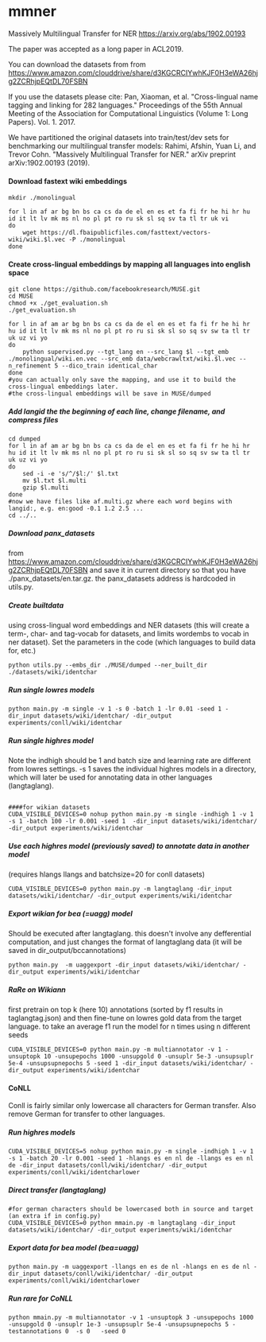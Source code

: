 # mmner

Massively Multilingual Transfer for NER https://arxiv.org/abs/1902.00193

The paper was accepted as a long paper in ACL2019.

You can download the datasets from from https://www.amazon.com/clouddrive/share/d3KGCRCIYwhKJF0H3eWA26hjg2ZCRhjpEQtDL70FSBN

If you use the datasets please cite:
Pan, Xiaoman, et al. "Cross-lingual name tagging and linking for 282 languages." 
Proceedings of the 55th Annual Meeting of the Association 
for Computational Linguistics (Volume 1: Long Papers). Vol. 1. 2017.


We have partitioned the original datasets into train/test/dev sets for benchmarking our multilingual transfer models:
Rahimi, Afshin, Yuan Li, and Trevor Cohn. "Massively Multilingual Transfer for NER." arXiv preprint arXiv:1902.00193 (2019).


#### Download fastext wiki embeddings
```{r, engine='sh', code_block_name}
mkdir ./monolingual

for l in af ar bg bn bs ca cs da de el en es et fa fi fr he hi hr hu id it lt lv mk ms nl no pl pt ro ru sk sl sq sv ta tl tr uk vi
do
    wget https://dl.fbaipublicfiles.com/fasttext/vectors-wiki/wiki.$l.vec -P ./monolingual
done
```

#### Create cross-lingual embeddings by mapping all languages into english space
```{r, engine='sh', code_block_name}
git clone https://github.com/facebookresearch/MUSE.git
cd MUSE
chmod +x ./get_evaluation.sh
./get_evaluation.sh

for l in af am ar bg bn bs ca cs da de el en es et fa fi fr he hi hr hu id it lt lv mk ms nl no pl pt ro ru si sk sl so sq sv sw ta tl tr uk uz vi yo 
do
    python supervised.py --tgt_lang en --src_lang $l --tgt_emb ./monolingual/wiki.en.vec --src_emb data/webcrawltxt/wiki.$l.vec --n_refinement 5 --dico_train identical_char
done
#you can actually only save the mapping, and use it to build the cross-lingual embeddings later.
#the cross-lingual embeddings will be save in MUSE/dumped
```

##### Add langid the the beginning of each line, change filename, and compress files
```{r, engine='sh', code_block_name}
cd dumped
for l in af am ar bg bn bs ca cs da de el en es et fa fi fr he hi hr hu id it lt lv mk ms nl no pl pt ro ru si sk sl so sq sv sw ta tl tr uk uz vi yo 
do
    sed -i -e 's/^/$l:/' $l.txt
    mv $l.txt $l.multi
    gzip $l.multi
done
#now we have files like af.multi.gz where each word begins with langid:, e.g. en:good -0.1 1.2 2.5 ... 
cd ../..
```


##### Download panx_datasets 
from https://www.amazon.com/clouddrive/share/d3KGCRCIYwhKJF0H3eWA26hjg2ZCRhjpEQtDL70FSBN
and save it in current directory so that you have ./panx_datasets/en.tar.gz. the panx_datasets address is hardcoded in utils.py.



##### Create builtdata 
using cross-lingual word embeddings and NER datasets (this will create a term-, char- and tag-vocab for datasets, and limits wordembs to vocab in ner dataset). Set the parameters in the code (which languages to build data for, etc.)
```{r, engine='sh', code_block_name}
python utils.py --embs_dir ./MUSE/dumped --ner_built_dir ./datasets/wiki/identchar
```

##### Run single lowres models
```{r, engine='sh', code_block_name}
python main.py -m single -v 1 -s 0 -batch 1 -lr 0.01 -seed 1 -dir_input datasets/wiki/identchar/ -dir_output experiments/conll/wiki/identchar
```



##### Run single highres model 
Note the indhigh should be 1 and batch size and learning rate are different from lowres settings.
-s 1 saves the individual highres models in a directory, which will later be used for annotating data in other languages (langtaglang).
```{r, engine='sh', code_block_name}

####for wikian datasets
CUDA_VISIBLE_DEVICES=0 nohup python main.py -m single -indhigh 1 -v 1 -s 1 -batch 100 -lr 0.001 -seed 1  -dir_input datasets/wiki/identchar/ -dir_output experiments/wiki/identchar
```


##### Use each highres model (previously saved) to annotate data in another model 
(requires hlangs llangs and batchsize=20 for conll datasets)
```{r, engine='sh', code_block_name}
CUDA_VISIBLE_DEVICES=0 python main.py -m langtaglang -dir_input datasets/wiki/identchar/ -dir_output experiments/wiki/identchar
```


##### Export wikian for bea (=uagg) model 
Should be executed after langtaglang. this doesn't involve any defferential computation, and just changes the format of langtaglang data (it will be saved in dir_output/bccannotations)
```{r, engine='sh', code_block_name}
python main.py  -m uaggexport -dir_input datasets/wiki/identchar/ -dir_output experiments/wiki/identchar
```



##### RaRe on Wikiann
first pretrain on top k (here 10) annotations (sorted by f1 results in taglangtag.json) and then fine-tune on lowres gold data from the target language.
to take an average f1 run the model for n times using n different seeds
```{r, engine='sh', code_block_name}
CUDA_VISIBLE_DEVICES=0 python main.py -m multiannotator -v 1 -unsuptopk 10 -unsupepochs 1000 -unsupgold 0 -unsuplr 5e-3 -unsupsuplr 5e-4 -unsupsupnepochs 5 -seed 1 -dir_input datasets/wiki/identchar/ -dir_output experiments/wiki/identchar
```




#### CoNLL
Conll is fairly similar only lowercase all characters for German transfer.
Also remove German for transfer to other languages.

##### Run highres models
```{r, engine='sh', code_block_name}
CUDA_VISIBLE_DEVICES=5 nohup python main.py -m single -indhigh 1 -v 1 -s 1 -batch 20 -lr 0.001 -seed 1 -hlangs es en nl de -llangs es en nl de -dir_input datasets/conll/wiki/identchar/ -dir_output experiments/conll/wiki/identcharlower
```

##### Direct transfer (langtaglang)
```{r, engine='sh', code_block_name}
#for german characters should be lowercased both in source and target (an extra if in config.py)
CUDA_VISIBLE_DEVICES=0 python mmain.py -m langtaglang -dir_input datasets/wiki/identchar/ -dir_output experiments/wiki/identchar
```

##### Export data for bea model (bea=uagg)
```{r, engine='sh', code_block_name}
python main.py -m uaggexport -llangs en es de nl -hlangs en es de nl -dir_input datasets/conll/wiki/identchar/ -dir_output experiments/conll/wiki/identcharlower
```

##### Run rare for CoNLL
```{r, engine='sh', code_block_name}
python mmain.py -m multiannotator -v 1 -unsuptopk 3 -unsupepochs 1000 -unsupgold 0 -unsuplr 1e-3 -unsupsuplr 5e-4 -unsupsupnepochs 5 -testannotations 0  -s 0   -seed 0
```
